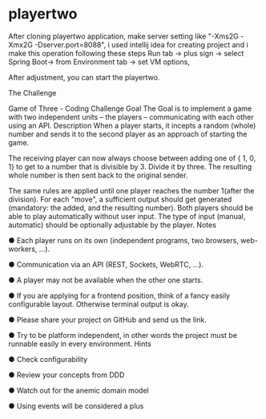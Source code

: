 # playertwo

After cloning playertwo application, make server setting like "-Xms2G -Xmx2G -Dserver.port=8088", i used intellij idea for creating project and i make this operation following these steps Run tab -> plus sign -> select Spring Boot-> from Environment tab -> set VM options,

After adjustment, you can start the playertwo.

The Challenge

Game of Three - Coding Challenge Goal The Goal is to implement a game with two independent units – the players – communicating with each other using an API. Description When a player starts, it incepts a random (whole) number and sends it to the second player as an approach of starting the game.

The receiving player can now always choose between adding one of { 1, 0, 1} to get to a number that is divisible by 3. Divide it by three. The resulting whole number is then sent back to the original sender.

The same rules are applied until one player reaches the number 1(after the division). For each "move", a sufficient output should get generated (mandatory: the added, and the resulting number). Both players should be able to play automatically without user input. The type of input (manual, automatic) should be optionally adjustable by the player. Notes

● Each player runs on its own (independent programs, two browsers, web-workers, ...).

● Communication via an API (REST, Sockets, WebRTC, ...).

● A player may not be available when the other one starts.

● If you are applying for a frontend position, think of a fancy easily configurable layout. Otherwise terminal output is okay.

● Please share your project on GitHub and send us the link.

● Try to be platform independent, in other words the project must be runnable easily in every environment. Hints

● Check configurability

● Review your concepts from DDD

● Watch out for the anemic domain model

● Using events will be considered a plus
